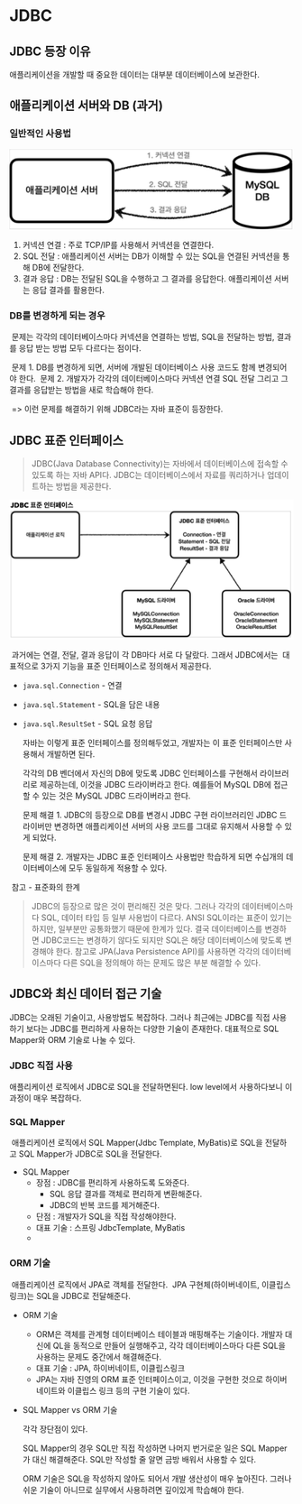 # JDBC



## JDBC 등장 이유

애플리케이션을 개발할 때 중요한 데이터는 대부분 데이터베이스에 보관한다.



## 애플리케이션 서버와 DB (과거)



### 일반적인 사용법

![image-20220509142516026](../../md-images/image-20220509142516026.png)

1. 커넥션 연결 : 주로 TCP/IP를 사용해서 커넥션을 연결한다.
2. SQL 전달 : 애플리케이션 서버는 DB가 이해할 수 있는 SQL을 연결된 커넥션을 통해 DB에 전달한다.
3. 결과 응답 : DB는 전달된 SQL을 수행하고 그 결과를 응답한다. 애플리케이션 서버는 응답 결과를 활용한다.



### DB를 변경하게 되는 경우

​	문제는 각각의 데이터베이스마다 커넥션을 연결하는 방법, SQL을 전달하는 방법, 결과를 응답 받는 방법 모두 다르다는 점이다.

​	문제 1. DB를 변경하게 되면, 서버에 개발된 데이터베이스 사용 코드도 함께 변경되어야 한다.
​	문제 2. 개발자가 각각의 데이터베이스마다 커넥션 연결 SQL 전달 그리고 그 결과를 응답받는 방법을 새로 학습해야 한다.

​	=> 이런 문제를 해결하기 위해 JDBC라는 자바 표준이 등장한다.



## JDBC 표준 인터페이스

>JDBC(Java Database Connectivity)는 자바에서 데이터베이스에 접속할 수 있도록 하는 자바 API다. JDBC는 데이터베이스에서 자료를 쿼리하거나 업데이트하는 방법을 제공한다.

![image-20220509143214809](../../md-images/image-20220509143214809.png)

​		과거에는 연결, 전달, 결과 응답이 각 DB마다 서로 다 달랐다. 그래서 JDBC에서는 
​		대표적으로 3가지 기능을 표준 인터페이스로 정의해서 제공한다.

* `java.sql.Connection` - 연결

* `java.sql.Statement` - SQL을 담은 내용

* `java.sql.ResultSet` - SQL 요청 응답


  자바는 이렇게 표준 인터페이스를 정의해두었고, 개발자는 이 표준 인터페이스만 사용해서 개발하면 된다.

  각각의 DB 벤더에서 자신의 DB에 맞도록 JDBC 인터페이스를 구현해서 라이브러리로 제공하는데, 이것을 JDBC 드라이버라고 한다. 
  예를들어 MySQL DB에 접근할 수 있는 것은 MySQL JDBC 드라이버라고 한다.

  

  문제 해결 1. JDBC의 등장으로 DB를 변경시 JDBC 구현 라이브러리인 JDBC 드라이버만 변경하면 애플리케이션 서버의 사용 코드를 그대로 유지해서 사용할 수 있게 되었다.

  문제 해결 2. 개발자는 JDBC 표준 인터페이스 사용법만 학습하게 되면 수십개의 데이터베이스에 모두 동일하게 적용할 수 있다.



​			참고 - 표준화의 한계

> JDBC의 등장으로 많은 것이 편리해진 것은 맞다.
> 그러나 각각의 데이터베이스마다 SQL, 데이터 타입 등 일부 사용법이 다르다.
> ANSI SQL이라는 표준이 있기는 하지만, 일부분만 공통화했기 때문에 한계가 있다.
> 결국 데이터베이스를 변경하면 JDBC코드는 변경하기 않다도 되지만 SQL은 해당 데이터베이스에 맞도록 변경해야 한다.
> 참고로 JPA(Java Persistence API)를 사용하면 각각의 데이터베이스마다 다른 SQL을 정의해야 하는 문제도 많은 부분 해결할 수 있다.



## JDBC와 최신 데이터 접근 기술

JDBC는 오래된 기술이고, 사용방법도 복잡하다. 그러나 최근에는 JDBC를 직접 사용하기 보다는 JDBC를 편리하게 사용하는 다양한 기술이 존재한다. 대표적으로 SQL Mapper와 ORM 기술로 나눌 수 있다.



### JDBC 직접 사용

애플리케이션 로직에서 JDBC로 SQL을 전달하면된다.
low level에서 사용하다보니 이 과정이 매우 복잡하다.



### SQL Mapper

​	애플리케이션 로직에서 SQL Mapper(Jdbc Template, MyBatis)로 SQL을 전달하고 SQL Mapper가 JDBC로 SQL을 전달한다.

* SQL Mapper 
  * 장점 : JDBC를 편리하게 사용하도록 도와준다.
    * SQL 응답 결과를 객체로 편리하게 변환해준다.
    * JDBC의 반복 코드를 제거해준다.
  * 단점 : 개발자가 SQL을 직접 작성해야한다.
  * 대표 기술 : 스프링 JdbcTemplate, MyBatis
  * 

### ORM 기술

​	애플리케이션 로직에서 JPA로 객체를 전달한다.
​	JPA 구현체(하이버네이트, 이클립스링크)는 SQL을 JDBC로 전달해준다.

* ORM 기술
  * ORM은 객체를 관계형 데이터베이스 테이블과 매핑해주는 기술이다. 개발자 대신에 QL을 동적으로 만들어 실행해주고, 각각 데이터베이스마다 다른 SQL을 사용하는 문제도 중간에서 해결해준다.
  * 대표 기술 : JPA, 하이버네이트, 이클립스링크
  * JPA는 자바 진영의 ORM 표준 인터페이스이고, 이것을 구현한 것으로 하이버네이트와 이클립스 링크 등의 구현 기술이 있다.



* SQL Mapper vs ORM 기술

  각각 장단점이 있다.

  SQL Mapper의 경우 SQL만 직접 작성하면 나머지 번거로운 일은 SQL Mapper가 대신 해결해준다. SQL만 작성할 줄 알면 금방 배워서 사용할 수 있다.

  ORM 기술은 SQL을 작성하지 않아도 되어서 개발 생산성이 매우 높아진다. 그러나 쉬운 기술이 아니므로 실무에서 사용하려면 깊이있게 학습해야 한다.